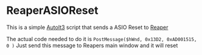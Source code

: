 # ReaperASIOReset

This is a simple [AutoIt3](https://www.autoitscript.com/site/) script that sends a ASIO Reset to [Reaper](https://www.reaper.fm/Reaper)

The actual code needed to do it is
`PostMessage($hWnd, 0x13D2, 0xAD001515, 0 )`
Just send this message to Reapers main window and it will reset
